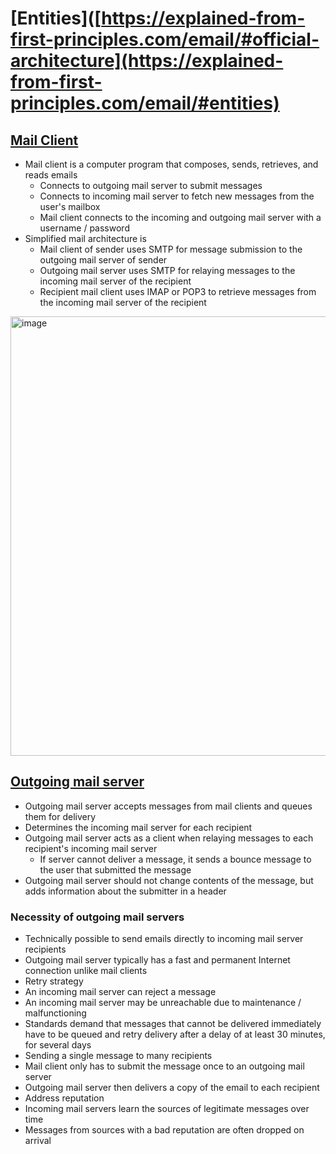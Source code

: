 # [Entities]([https://explained-from-first-principles.com/email/#official-architecture](https://explained-from-first-principles.com/email/#entities)

## [Mail Client](https://explained-from-first-principles.com/email/#mail-client)

* Mail client is a computer program that composes, sends, retrieves, and reads emails
  * Connects to outgoing mail server to submit messages
  * Connects to incoming mail server to fetch new messages from the user's mailbox
  * Mail client connects to the incoming and outgoing mail server with a username / password
* Simplified mail architecture is
  * Mail client of sender uses SMTP for message submission to the outgoing mail server of sender
  * Outgoing mail server uses SMTP for relaying messages to the incoming mail server of the recipient
  * Recipient mail client uses IMAP or POP3 to retrieve messages from the incoming mail server of the recipient

<img width="703" alt="image" src="https://user-images.githubusercontent.com/8136030/224551004-c78022f0-c523-4629-8222-7f1ed65f7680.png">

## [Outgoing mail server](https://explained-from-first-principles.com/email/#outgoing-mail-server)

* Outgoing mail server accepts messages from mail clients and queues them for delivery
* Determines the incoming mail server for each recipient
* Outgoing mail server acts as a client when relaying messages to each recipient's incoming mail server
  * If server cannot deliver a message, it sends a bounce message to the user that submitted the message
* Outgoing mail server should not change contents of the message, but adds information about the submitter in a header

### Necessity of outgoing mail servers

* Technically possible to send emails directly to incoming mail server recipients
* Outgoing mail server typically has a fast and permanent Internet connection unlike mail clients
* Retry strategy
 * An incoming mail server can reject a message
 * An incoming mail server may be unreachable due to maintenance / malfunctioning
 * Standards demand that messages that cannot be delivered immediately have to be queued and retry delivery after a delay of at least 30 minutes, for several days
* Sending a single message to many recipients
 * Mail client only has to submit the message once to an outgoing mail server
 * Outgoing mail server then delivers a copy of the email to each recipient
* Address reputation
 * Incoming mail servers learn the sources of legitimate messages over time
 * Messages from sources with a bad reputation are often dropped on arrival
